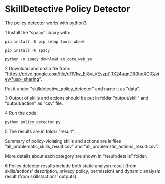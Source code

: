 # SkillDetective Policy Detector

The policy detector works with python3. 

1 Install the “spacy” library with:

```
pip install -U pip setup tools wheel
```
```
pip install -U spacy
```
```
python -m spacy download en_core_web_sm
```

2 Download and unzip file from: "https://drive.google.com/file/d/1VIw_Er8vLVEvzpt1RX24uqnDR0hdXGIG/view?usp=sharing". 

Put it under "skilldetective_policy_detector" and name it as "data".

3 Output of skills and actions should be put in folder “output/skill” and “output/action” as "csv" file.

4 Run the code:
```
python policy_detector.py
```

5 The results are in folder “result”. 

  Summary of policy-violating skills and actions are in files ”all_problematic_skills_result.csv” and “all_problematic_actions_result.csv”. 

  More details about each category are shown in “result/details” folder.

6 Policy detector results include both static analysis result (from skills/actions' description, privacy policy, permission) and dynamic analysis result (from skills/actions' outputs).
